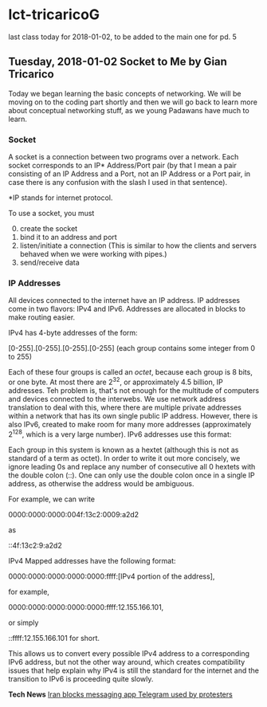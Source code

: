 # lct-tricaricoG
last class today for 2018-01-02, to be added to the main one for pd. 5

## Tuesday, 2018-01-02 Socket to Me by Gian Tricarico

Today we began learning the basic concepts of networking. We will be moving on
to the coding part shortly and then we will go back to learn more about
conceptual networking stuff, as we young Padawans have much to learn.

### Socket

A socket is a connection between two programs over a network. Each socket corresponds to an IP* Address/Port pair (by that I mean a pair consisting of an IP
Address and a Port, not an IP Address or a Port pair, in case there is any
confusion with the slash I used in that sentence).

*IP stands for internet protocol.

To use a socket, you must

0. create the socket
1. bind it to an address and port
2. listen/initiate a connection (This is similar to how the clients and servers
behaved when we were working with pipes.)
3. send/receive data

### IP Addresses

All devices connected to the internet have an IP address. IP addresses come in
two flavors: IPv4 and IPv6. Addresses are allocated in blocks to make routing
easier.

IPv4 has 4-byte addresses of the form:

[0-255].[0-255].[0-255].[0-255]
(each group contains some integer from 0 to 255)

Each of these four groups is called an *octet*, because each group is 8 bits,
or one byte. At most there are 2<sup>32</sup>, or approximately 4.5 billion, IP
addresses. Teh problem is, that's not enough for the multitude of computers and
devices connected to the interwebs. We use network address translation to deal
with this, where there are multiple private addresses within a network that has
its own single public IP address. However, there is also IPv6, created to make
room for many more addresses (approximately 2<sup>128</sup>, which is a very
large number). IPv6 addresses use this format:

[0-ffff]:[0-ffff]:[0-ffff]:[0-ffff]:[0-ffff]:[0-ffff]:[0-ffff]:[0-ffff]
(using hexidecimal notation)

Each group in this system is known as a hextet (although this is not as standard
of a term as octet). In order to write it out more concisely, we ignore leading 0s and replace any number of consecutive all 0 hextets with the double colon (::). One can only use the double colon once in a single IP address, as otherwise the address would be ambiguous.

For example, we can write

0000:0000:0000:004f:13c2:0009:a2d2

as

::4f:13c2:9:a2d2

IPv4 Mapped addresses have the following format:

0000:0000:0000:0000:0000:ffff:[IPv4 portion of the address], 

for example,

0000:0000:0000:0000:0000:ffff:12.155.166.101,

or simply

::ffff:12.155.166.101 for short.

This allows us to convert every possible IPv4 address to a corresponding IPv6
address, but not the other way around, which creates compatibility issues that
help explain why IPv4 is still the standard for the internet and the transition
to IPv6 is proceeding quite slowly.

**Tech News** [Iran blocks messaging app Telegram used by protesters](https://www.usatoday.com/story/tech/2018/01/02/iran-blocks-messaging-app-used-protesters-share-info-demonstrations/998445001/)